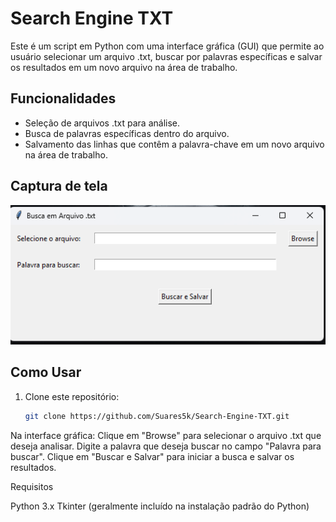 # Search Engine TXT

Este é um script em Python com uma interface gráfica (GUI) que permite ao usuário selecionar um arquivo .txt, buscar por palavras específicas e salvar os resultados em um novo arquivo na área de trabalho.

## Funcionalidades

- Seleção de arquivos .txt para análise.
- Busca de palavras específicas dentro do arquivo.
- Salvamento das linhas que contêm a palavra-chave em um novo arquivo na área de trabalho.

## Captura de tela

![Screenshot](https://github.com/Suares5k/Search-Engine-TXT/blob/master/Screenshot_600.png)

## Como Usar

1. Clone este repositório:
   ```bash
   git clone https://github.com/Suares5k/Search-Engine-TXT.git

Na interface gráfica:
        Clique em "Browse" para selecionar o arquivo .txt que deseja analisar.
        Digite a palavra que deseja buscar no campo "Palavra para buscar".
        Clique em "Buscar e Salvar" para iniciar a busca e salvar os resultados.

Requisitos

  Python 3.x
  Tkinter (geralmente incluído na instalação padrão do Python)
